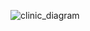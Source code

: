 ![clinic_diagram](https://user-images.githubusercontent.com/44485810/149984983-4c630a49-78c5-4644-a750-f62a1280d17c.png)